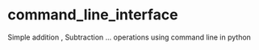 # command_line_interface

Simple addition , Subtraction ... operations using command line in python
